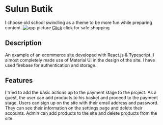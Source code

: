 # Sulun Butik

I choose old school swindling as a theme to be more fun while preparing content.
![app picture](https://sulunbutik.netlify.app/static/media/logoFooter.7b67cfc6400afe35d7bb.jpg)
[Click](https://sulunbutik.netlify.app/) click for safe shopping

## Description

An example of an ecommerce site developed with React.js & Typescript. I almost completely made use of Material UI in the design of the site. I have used firebase for authentication and storage.

## Features

I tried to add the basic actions up to the payment stage to the project. As a guest, the user can add products to his basket and proceed to the payment stage. Users can sign up on the site with their email address and password. They can see their information on the settings page and delete their accounts. Admin can add products to the site and delete products from the site.
